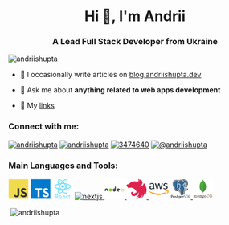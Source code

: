 <h1 align="center">Hi 👋, I'm Andrii</h1>
<h3 align="center">A Lead Full Stack Developer from Ukraine</h3>

<p align="left"> <img src="https://komarev.com/ghpvc/?username=andriishupta&label=Profile%20views&color=0e75b6&style=flat" alt="andriishupta" /> </p>

- 📝 I occasionally write articles on [blog.andriishupta.dev](https://blog.andriishupta.dev)

- 💬 Ask me about **anything related to web apps development**

- 🌳 My [links](https://linktr.ee/andriishupta)

<h3 align="left">Connect with me:</h3>
<p align="left">
<a href="https://twitter.com/andriishupta" target="blank"><img align="center" src="https://raw.githubusercontent.com/rahuldkjain/github-profile-readme-generator/master/src/images/icons/Social/twitter.svg" alt="andriishupta" height="30" width="40" /></a>
<a href="https://linkedin.com/in/andriishupta" target="blank"><img align="center" src="https://raw.githubusercontent.com/rahuldkjain/github-profile-readme-generator/master/src/images/icons/Social/linked-in-alt.svg" alt="andriishupta" height="30" width="40" /></a>
<a href="https://stackoverflow.com/users/3474640" target="blank"><img align="center" src="https://raw.githubusercontent.com/rahuldkjain/github-profile-readme-generator/master/src/images/icons/Social/stack-overflow.svg" alt="3474640" height="30" width="40" /></a>
<a href="https://hashnode.com/@andriishupta" target="blank"><img align="center" src="https://raw.githubusercontent.com/rahuldkjain/github-profile-readme-generator/master/src/images/icons/Social/hashnode.svg" alt="@andriishupta" height="30" width="40" /></a>
</p>

<h3 align="left">Main Languages and Tools:</h3>
<p>
<a href="https://developer.mozilla.org/en-US/docs/Web/JavaScript" target="_blank" rel="noreferrer"> <img src="https://raw.githubusercontent.com/devicons/devicon/master/icons/javascript/javascript-original.svg" alt="javascript" width="40" height="40"/></a>
<a href="https://www.typescriptlang.org/" target="_blank" rel="noreferrer"> <img src="https://raw.githubusercontent.com/devicons/devicon/master/icons/typescript/typescript-original.svg" alt="typescript" width="40" height="40"/></a>
<a href="https://reactjs.org/" target="_blank" rel="noreferrer"> <img src="https://raw.githubusercontent.com/devicons/devicon/master/icons/react/react-original-wordmark.svg" alt="react" width="40" height="40"/></a>
<a href="https://nextjs.org/" target="_blank" rel="noreferrer"> <img src="https://cdn.worldvectorlogo.com/logos/nextjs-2.svg" alt="nextjs" width="40" height="40"/> </a>
<a href="https://nodejs.org" target="_blank" rel="noreferrer"> <img src="https://raw.githubusercontent.com/devicons/devicon/master/icons/nodejs/nodejs-original-wordmark.svg" alt="nodejs" width="40" height="40"/> </a>
<a href="https://nestjs.com/" target="_blank" rel="noreferrer"> <img src="https://raw.githubusercontent.com/devicons/devicon/master/icons/nestjs/nestjs-plain.svg" alt="nestjs" width="40" height="40"/> </a>
<a href="https://aws.amazon.com" target="_blank" rel="noreferrer"> <img src="https://raw.githubusercontent.com/devicons/devicon/master/icons/amazonwebservices/amazonwebservices-original-wordmark.svg" alt="aws" width="40" height="40"/></a>
<a href="https://www.postgresql.org" target="_blank" rel="noreferrer"> <img src="https://raw.githubusercontent.com/devicons/devicon/master/icons/postgresql/postgresql-original-wordmark.svg" alt="postgresql" width="40" height="40"/> </a>
<a href="https://www.mongodb.com/" target="_blank" rel="noreferrer"> <img src="https://raw.githubusercontent.com/devicons/devicon/master/icons/mongodb/mongodb-original-wordmark.svg" alt="mongodb" width="40" height="40"/></a>
</p>

<p>&nbsp;<img align="center" src="https://github-readme-stats.vercel.app/api?username=andriishupta&show_icons=true&locale=en" alt="andriishupta" /></p>
